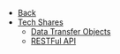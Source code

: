 <!-- docs/_sidebar.md -->

* [Back](/)
* [Tech Shares](/tech-share/)
  * [Data Transfer Objects](/tech-share/data-transfer-objects.md)
  * [RESTFul API](/tech-share/restful-api-design.md)